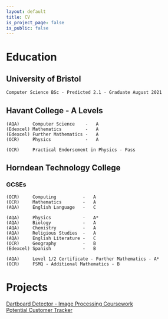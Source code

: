 ```yaml
---
layout: default
title: CV
is_project_page: false
is_public: false
---
```


# Education

## University of Bristol
```
Computer Science BSc - Predicted 2.1 - Graduate August 2021
```
## Havant College - A Levels

```
(AQA)     Computer Science    -   A
(Edexcel) Mathematics         -   A
(Edexcel) Further Mathematics -   A
(OCR)     Physics             -   A

(OCR)     Practical Endorsement in Physics - Pass
```

## Horndean Technology College

### GCSEs
```
(OCR)     Computing          -   A
(OCR)     Mathematics        -   A
(AQA)     English Language   -   C

(AQA)     Physics            -   A*
(AQA)     Biology            -   A
(AQA)     Chemistry          -   A
(AQA)     Religious Studies  -   A
(AQA)     English Literature -   C
(OCR)     Geography          -   B
(Edexcel) Spanish            -   B
```

```
(AQA)     Level 1/2 Certificate - Further Mathematics - A*
(OCR)     FSMQ - Additional Mathematics - B
```

# Projects

[Dartboard Detector - Image Processing Coursework](/pages/dartboarddetector.md)  
[Potential Customer Tracker](/pages/potentialcustomerstracker.md)
